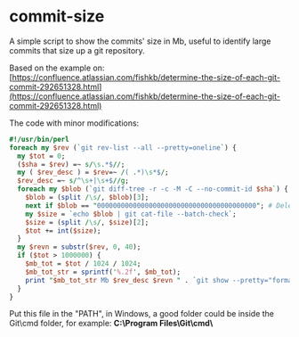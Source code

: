 # commit-size

A simple script to show the commits' size in Mb, useful to identify large commits that size up a git repository.

Based on the example on: [https://confluence.atlassian.com/fishkb/determine-the-size-of-each-git-commit-292651328.html](https://confluence.atlassian.com/fishkb/determine-the-size-of-each-git-commit-292651328.html)

The code with minor modifications:

```perl
#!/usr/bin/perl
foreach my $rev (`git rev-list --all --pretty=oneline`) {
  my $tot = 0;
  ($sha = $rev) =~ s/\s.*$//;
  my ( $rev_desc ) = $rev=~ /( .*)\s*$/;
  $rev_desc =~ s/^\s+|\s+$//g;
  foreach my $blob (`git diff-tree -r -c -M -C --no-commit-id $sha`) {
    $blob = (split /\s/, $blob)[3];
    next if $blob == "0000000000000000000000000000000000000000"; # Deleted
    my $size = `echo $blob | git cat-file --batch-check`;
    $size = (split /\s/, $size)[2];
    $tot += int($size);
  }
  my $revn = substr($rev, 0, 40);
  if ($tot > 1000000) {
    $mb_tot = $tot / 1024 / 1024;
    $mb_tot_str = sprintf('%.2f', $mb_tot);
    print "$mb_tot_str Mb $rev_desc $revn " . `git show --pretty="format:" --name-only $revn | wc -l`  ;
  }
}
```

Put this file in the "PATH", in Windows, a good folder could be inside the Git\\cmd folder, for example: **C:\\Program Files\\Git\\cmd\\**
